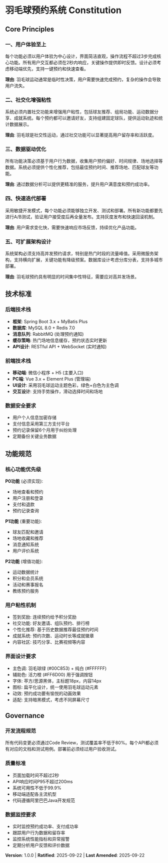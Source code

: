 <!--
Version: 1.0.0 → 1.0.0 (初始版本)
Modified Principles: N/A
Added Sections: All sections (新项目)
Removed Sections: N/A
Templates Status: ✅ All templates compatible
Follow-up TODOs: N/A
-->

# 羽毛球预约系统 Constitution

## Core Principles

### 一、用户体验至上
每个功能必须以用户体验为中心设计，界面简洁直观，操作流程不超过3步完成核心功能。所有用户交互都必须在2秒内响应，关键操作提供即时反馈。设计必须考虑移动端优先，支持一键预约和快速查看。

**理由**: 羽毛球运动通常是临时性决策，用户需要快速完成预约，复杂的操作会导致用户流失。

### 二、社交化增强粘性  
系统必须内置社交功能来增强用户粘性，包括球友推荐、组局功能、运动数据分享、成就系统。每个预约都可以邀请好友，支持组建固定球队，提供运动轨迹和统计数据展示。

**理由**: 羽毛球是社交性运动，通过社交功能可以显著提高用户留存率和活跃度。

### 三、数据驱动优化
所有功能决策必须基于用户行为数据，收集用户预约偏好、时间规律、场地选择等数据。系统必须提供个性化推荐，包括最佳预约时间、推荐场地、匹配球友等功能。

**理由**: 通过数据分析可以提供更精准的服务，提升用户满意度和预约成功率。

### 四、快速迭代部署
采用敏捷开发模式，每个功能必须能够独立开发、测试和部署。所有新功能都要先进行A/B测试，验证用户接受度后再全量发布。支持灰度发布和快速回滚机制。

**理由**: 用户需求变化快，需要快速响应市场反馈，持续优化产品功能。

### 五、可扩展架构设计
系统架构必须支持高并发预约请求，特别是热门时段的流量峰值。采用微服务架构，支持横向扩展，关键功能有降级预案。数据库设计考虑分库分表，支持多城市部署。

**理由**: 羽毛球预约具有明显的时间集中性特征，需要应对高并发场景。

## 技术标准

### 后端技术栈
- **框架**: Spring Boot 3.x + MyBatis Plus
- **数据库**: MySQL 8.0 + Redis 7.0  
- **消息队列**: RabbitMQ (处理预约通知)
- **缓存策略**: 热门场地信息缓存，预约状态实时更新
- **API设计**: RESTful API + WebSocket (实时通知)

### 前端技术栈  
- **移动端**: 微信小程序 + H5 (主要入口)
- **PC端**: Vue 3.x + Element Plus (管理端)
- **UI设计**: 采用羽毛球运动主题色彩，绿色+白色为主色调
- **交互设计**: 支持手势操作，滑动选择时间和场地

### 数据安全要求
- 用户个人信息加密存储
- 支付信息采用第三方支付平台
- 预约记录保留6个月用于纠纷处理
- 定期备份关键业务数据

## 功能规范

### 核心功能优先级
**P0功能** (必须实现):
- 场地查看和预约
- 用户注册和登录
- 支付和退款
- 预约记录查询

**P1功能** (重要功能):
- 球友匹配和邀请
- 场地收藏和推荐  
- 消息通知系统
- 用户评价系统

**P2功能** (增值功能):
- 运动数据统计
- 积分和会员系统
- 活动和赛事报名
- 教练预约服务

### 用户粘性机制
- 签到奖励: 连续预约给予积分奖励
- 社交功能: 好友邀请、组队预约、排行榜
- 个性化推荐: 基于历史数据推荐最佳预约时间
- 成就系统: 预约次数、运动时长等成就徽章
- 内容社区: 技巧分享、比赛视频等内容

### 界面设计要求
- 主色调: 羽毛球绿 (#00C853) + 纯白 (#FFFFFF)
- 辅助色: 活力橙 (#FF6D00) 用于强调按钮
- 字体: 苹方/思源黑体，主标题18px，内容14px
- 图标: 扁平化设计，统一使用羽毛球运动元素
- 动效: 预约成功要有愉悦的动画效果
- 适配: 支持暗黑模式，考虑不同屏幕尺寸

## Governance

### 开发流程规范
所有代码变更必须通过Code Review，测试覆盖率不低于80%。每个API都必须有对应的文档和测试用例。部署前必须经过用户验收测试。

### 质量标准
- 页面加载时间不超过2秒
- API响应时间P95不超过200ms  
- 系统可用性不低于99.9%
- 移动端适配各主流机型
- 代码遵循阿里巴巴Java开发规范

### 数据监控要求
- 实时监控预约成功率、支付成功率
- 跟踪用户行为数据和留存率
- 监控系统性能指标和异常报警
- 定期分析用户反馈和评价数据

**Version**: 1.0.0 | **Ratified**: 2025-09-22 | **Last Amended**: 2025-09-22